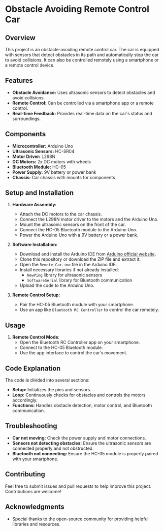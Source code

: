 # Obstacle Avoiding Remote Control Car

## Overview
This project is an obstacle-avoiding remote control car. The car is equipped with sensors that detect obstacles in its path and automatically stop the car to avoid collisions. It can also be controlled remotely using a smartphone or a remote control device.

## Features
- **Obstacle Avoidance:** Uses ultrasonic sensors to detect obstacles and avoid collisions.
- **Remote Control:** Can be controlled via a smartphone app or a remote control.
- **Real-time Feedback:** Provides real-time data on the car's status and surroundings.

## Components
- **Microcontroller:** Arduino Uno
- **Ultrasonic Sensors:** HC-SR04
- **Motor Driver:** L298N
- **DC Motors:** 2x DC motors with wheels
- **Bluetooth Module:** HC-05
- **Power Supply:** 9V battery or power bank
- **Chassis:** Car chassis with mounts for components

## Setup and Installation
1. **Hardware Assembly:**
   - Attach the DC motors to the car chassis.
   - Connect the L298N motor driver to the motors and the Arduino Uno.
   - Mount the ultrasonic sensors on the front of the car.
   - Connect the HC-05 Bluetooth module to the Arduino Uno.
   - Power the Arduino Uno with a 9V battery or a power bank.

2. **Software Installation:**
   - Download and install the Arduino IDE from [Arduino official website](https://www.arduino.cc/en/software).
   - Clone this repository or download the ZIP file and extract it.
   - Open the `Remote_Car.ino` file in the Arduino IDE.
   - Install necessary libraries if not already installed:
     - `NewPing` library for ultrasonic sensors
     - `SoftwareSerial` library for Bluetooth communication
   - Upload the code to the Arduino Uno.

3. **Remote Control Setup:**
   - Pair the HC-05 Bluetooth module with your smartphone.
   - Use an app like `Bluetooth RC Controller` to control the car remotely.

## Usage
1. **Remote Control Mode:**
   - Open the Bluetooth RC Controller app on your smartphone.
   - Connect to the HC-05 Bluetooth module.
   - Use the app interface to control the car's movement.

## Code Explanation
The code is divided into several sections:
- **Setup:** Initializes the pins and sensors.
- **Loop:** Continuously checks for obstacles and controls the motors accordingly.
- **Functions:** Handles obstacle detection, motor control, and Bluetooth communication.

## Troubleshooting
- **Car not moving:** Check the power supply and motor connections.
- **Sensors not detecting obstacles:** Ensure the ultrasonic sensors are connected properly and not obstructed.
- **Bluetooth not connecting:** Ensure the HC-05 module is properly paired with your smartphone.

## Contributing
Feel free to submit issues and pull requests to help improve this project. Contributions are welcome!

## Acknowledgments
- Special thanks to the open-source community for providing helpful libraries and resources.
